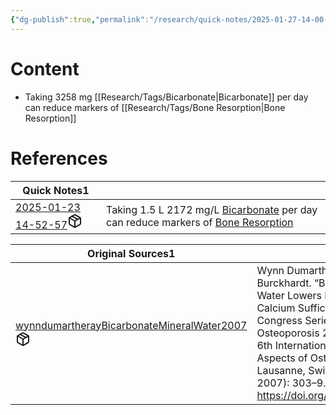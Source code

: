 ```yaml
---
{"dg-publish":true,"permalink":"/research/quick-notes/2025-01-27-14-00-05/","updated":"2025-01-28T18:54:10-05:00"}
---
```


# Content
- Taking 3258 mg [[Research/Tags/Bicarbonate\|Bicarbonate]] per day can reduce markers of [[Research/Tags/Bone Resorption\|Bone Resorption]]
# References
<div><table class="dataview table-view-table"><thead class="table-view-thead"><tr class="table-view-tr-header"><th class="table-view-th"><span>Quick Notes</span><span class="dataview small-text">1</span></th><th class="table-view-th"><span></span></th></tr></thead><tbody class="table-view-tbody"><tr><td><span><a data-tooltip-position="top" aria-label="Research/Quick Notes/2025-01-23 14-52-57.md" data-href="Research/Quick Notes/2025-01-23 14-52-57.md" href="Research/Quick Notes/2025-01-23 14-52-57.md" class="internal-link" target="_blank" rel="noopener nofollow" fileclass-name="Research Links">2025-01-23 14-52-57</a><a class="metadata-menu fileclass-icon"><svg xmlns="http://www.w3.org/2000/svg" width="24" height="24" viewBox="0 0 24 24" fill="none" stroke="currentColor" stroke-width="2" stroke-linecap="round" stroke-linejoin="round" class="svg-icon lucide-package"><path d="m7.5 4.27 9 5.15"></path><path d="M21 8a2 2 0 0 0-1-1.73l-7-4a2 2 0 0 0-2 0l-7 4A2 2 0 0 0 3 8v8a2 2 0 0 0 1 1.73l7 4a2 2 0 0 0 2 0l7-4A2 2 0 0 0 21 16Z"></path><path d="m3.3 7 8.7 5 8.7-5"></path><path d="M12 22V12"></path></svg></a></span></td><td><span>Taking 1.5 L 2172 mg/L <a data-href="Bicarbonate" href="Bicarbonate" class="internal-link" target="_blank" rel="noopener nofollow">Bicarbonate</a> per day can reduce markers of <a data-href="Bone Resorption" href="Bone Resorption" class="internal-link" target="_blank" rel="noopener nofollow">Bone Resorption</a></span></td></tr></tbody></table></div><div><table class="dataview table-view-table"><thead class="table-view-thead"><tr class="table-view-tr-header"><th class="table-view-th"><span>Original Sources</span><span class="dataview small-text">1</span></th><th class="table-view-th"><span>Citations</span></th></tr></thead><tbody class="table-view-tbody"><tr><td><span><a data-tooltip-position="top" aria-label="Research/Evidence Sources/wynndumartherayBicarbonateMineralWater2007.md" data-href="Research/Evidence Sources/wynndumartherayBicarbonateMineralWater2007.md" href="Research/Evidence Sources/wynndumartherayBicarbonateMineralWater2007.md" class="internal-link" target="_blank" rel="noopener nofollow" fileclass-name="Research Links">wynndumartherayBicarbonateMineralWater2007</a><a class="metadata-menu fileclass-icon"><svg xmlns="http://www.w3.org/2000/svg" width="24" height="24" viewBox="0 0 24 24" fill="none" stroke="currentColor" stroke-width="2" stroke-linecap="round" stroke-linejoin="round" class="svg-icon lucide-package"><path d="m7.5 4.27 9 5.15"></path><path d="M21 8a2 2 0 0 0-1-1.73l-7-4a2 2 0 0 0-2 0l-7 4A2 2 0 0 0 3 8v8a2 2 0 0 0 1 1.73l7 4a2 2 0 0 0 2 0l7-4A2 2 0 0 0 21 16Z"></path><path d="m3.3 7 8.7 5 8.7-5"></path><path d="M12 22V12"></path></svg></a></span></td><td><span>Wynn Dumartheray, E., M. A. Krieg, and P. Burckhardt. “Bicarbonate from Mineral Water Lowers Bone Resorption Even in Calcium Sufficiency.” International Congress Series, Nutritional Aspects of Osteoporosis 2006. Proceedings of the 6th International Symposium on Nutritional Aspects of Osteoporosis, 4-6 May 2006, Lausanne, Switzerland, 1297 (March 1, 2007): 303–9. <a rel="noopener nofollow" class="external-link" href="https://doi.org/10.1016/j.ics.2006.09.001" target="_blank">https://doi.org/10.1016/j.ics.2006.09.001</a>.</span></td></tr></tbody></table></div>


